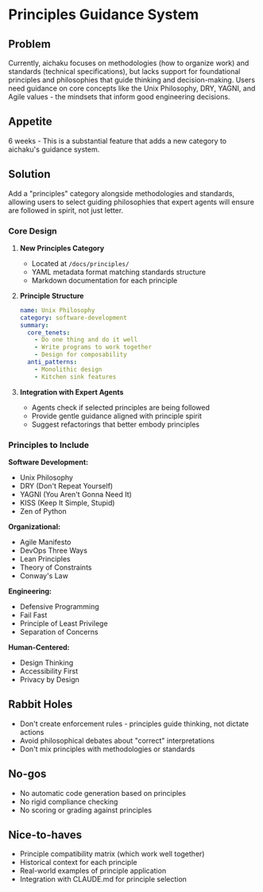 # Principles Guidance System

## Problem

Currently, aichaku focuses on methodologies (how to organize work) and standards (technical specifications), but lacks
support for foundational principles and philosophies that guide thinking and decision-making. Users need guidance on
core concepts like the Unix Philosophy, DRY, YAGNI, and Agile values - the mindsets that inform good engineering
decisions.

## Appetite

6 weeks - This is a substantial feature that adds a new category to aichaku's guidance system.

## Solution

Add a "principles" category alongside methodologies and standards, allowing users to select guiding philosophies that
expert agents will ensure are followed in spirit, not just letter.

### Core Design

1. **New Principles Category**
   - Located at `/docs/principles/`
   - YAML metadata format matching standards structure
   - Markdown documentation for each principle

2. **Principle Structure**
   ```yaml
   name: Unix Philosophy
   category: software-development
   summary:
     core_tenets:
       - Do one thing and do it well
       - Write programs to work together
       - Design for composability
     anti_patterns:
       - Monolithic design
       - Kitchen sink features
   ```

3. **Integration with Expert Agents**
   - Agents check if selected principles are being followed
   - Provide gentle guidance aligned with principle spirit
   - Suggest refactorings that better embody principles

### Principles to Include

**Software Development:**

- Unix Philosophy
- DRY (Don't Repeat Yourself)
- YAGNI (You Aren't Gonna Need It)
- KISS (Keep It Simple, Stupid)
- Zen of Python

**Organizational:**

- Agile Manifesto
- DevOps Three Ways
- Lean Principles
- Theory of Constraints
- Conway's Law

**Engineering:**

- Defensive Programming
- Fail Fast
- Principle of Least Privilege
- Separation of Concerns

**Human-Centered:**

- Design Thinking
- Accessibility First
- Privacy by Design

## Rabbit Holes

- Don't create enforcement rules - principles guide thinking, not dictate actions
- Avoid philosophical debates about "correct" interpretations
- Don't mix principles with methodologies or standards

## No-gos

- No automatic code generation based on principles
- No rigid compliance checking
- No scoring or grading against principles

## Nice-to-haves

- Principle compatibility matrix (which work well together)
- Historical context for each principle
- Real-world examples of principle application
- Integration with CLAUDE.md for principle selection
